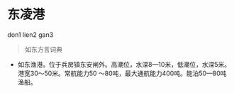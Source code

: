 # 东凌港
don1 lien2 gan3
> 如东方言词典
- 如东渔港。位于兵房镇东安闸外。高潮位，水深8—10米，低潮位，水深5米。港宽30～50米。常航能力50 ～80吨，最大通航能力400吨。能泊50—80吨渔船。
